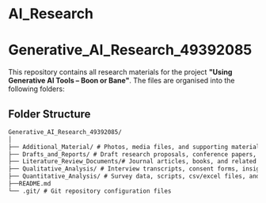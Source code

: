 # AI_Research

# Generative_AI_Research_49392085

This repository contains all research materials for the project **"Using Generative AI Tools – Boon or Bane"**.  The files are organised into the following folders:

## Folder Structure

```html
Generative_AI_Research_49392085/
│
├── Additional_Material/ # Photos, media files, and supporting materials
├── Drafts_and_Reports/ # Draft research proposals, conference papers, and final reports
├── Literature_Review_Documents/# Journal articles, books, and related references
├── Qualitative_Analysis/ # Interview transcripts, consent forms, insights, and visualisations
├── Quantitative_Analysis/ # Survey data, scripts, csv/excel files, and analysis reports
├──README.md
└── .git/ # Git repository configuration files
```

